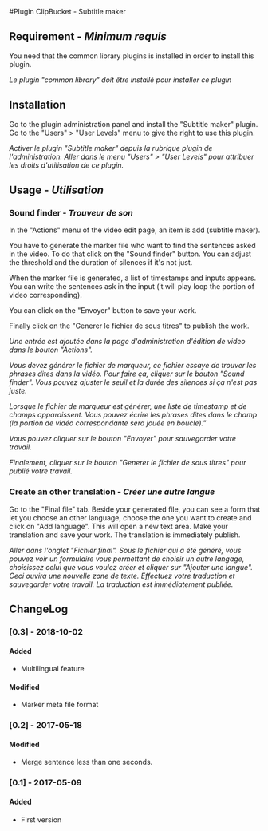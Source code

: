 #Plugin ClipBucket - Subtitle maker

## Requirement - *Minimum requis*
You need that the common library plugins is installed in order to install this plugin.

*Le plugin "common library" doit être installé pour installer ce plugin*

## Installation
Go to the plugin administration panel and install the "Subtitle maker" plugin. Go to the "Users" > "User Levels" menu to give the right to use this plugin.

*Activer le plugin "Subtitle maker" depuis la rubrique plugin de l'administration. Aller dans le menu "Users" > "User Levels" pour attribuer les droits d'utilisation de ce plugin.*

## Usage - *Utilisation*
### Sound finder - *Trouveur de son*
In the "Actions" menu of the video edit page, an item is add (subtitle maker).

You have to generate the marker file who want to find the sentences asked in the video. To do that click on the "Sound finder" button. You can adjust the threshold and the duration of silences if it's not just.

When the marker file is generated, a list of timestamps and inputs appears. You can write the sentences ask in the input (it will play loop the portion of video corresponding).

You can click on the "Envoyer" button to save your work.

Finally click on the "Generer le fichier de sous titres" to publish the work.

*Une entrée est ajoutée dans la page d'administration d'édition de video dans le bouton "Actions".*

*Vous devez générer le fichier de marqueur, ce fichier essaye de trouver les phrases dites dans la vidéo. Pour faire ça, cliquer sur le bouton "Sound finder". Vous pouvez ajuster le seuil et la durée des silences si ça n'est pas juste.*

*Lorsque le fichier de marqueur est générer, une liste de timestamp et de champs apparaissent. Vous pouvez écrire les phrases dites dans le champ (la portion de vidéo correspondante sera jouée en boucle)."*

*Vous pouvez cliquer sur le bouton "Envoyer" pour sauvegarder votre travail.*

*Finalement, cliquer sur le bouton "Generer le fichier de sous titres" pour publié votre travail.*

### Create an other translation - *Créer une autre langue*
Go to the "Final file" tab. Beside your generated file, you can see a form that let you choose an other language, choose the one you want to create and click on "Add language". This will open a new text area. Make your translation and save your work. The translation is immediately publish.

*Aller dans l'onglet "Fichier final". Sous le fichier qui a été généré, vous pouvez voir un formulaire vous permettant de choisir un autre langage, choisissez celui que vous voulez créer et cliquer sur "Ajouter une langue". Ceci ouvira une nouvelle zone de texte. Effectuez votre traduction et sauvegarder votre travail. La traduction est immédiatement publiée.*

## ChangeLog
### [0.3] - 2018-10-02
#### Added
- Multilingual feature
#### Modified
- Marker meta file format

### [0.2] - 2017-05-18
#### Modified
- Merge sentence less than one seconds.

### [0.1] - 2017-05-09
#### Added
- First version
